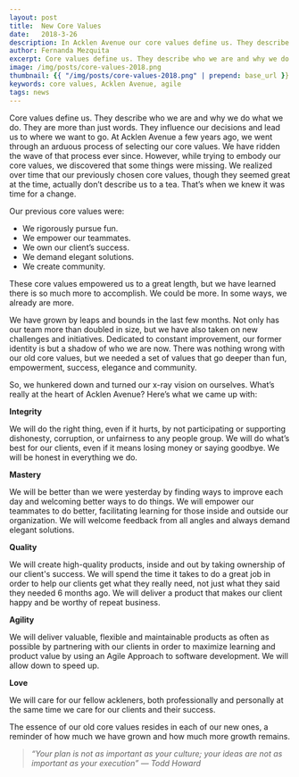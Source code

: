 ```yaml
---
layout: post
title:  New Core Values
date:   2018-3-26
description: In Acklen Avenue our core values define us. They describe who we are and why we do what we do.
author: Fernanda Mezquita 
excerpt: Core values define us. They describe who we are and why we do what we do.
image: /img/posts/core-values-2018.png
thumbnail: {{ "/img/posts/core-values-2018.png" | prepend: base_url }}
keywords: core values, Acklen Avenue, agile
tags: news
---
```


Core values define us. They describe who we are and why we do what we do. They are more than just words. They influence our decisions and lead us to where we want to go. At Acklen Avenue a few years ago, we went through an arduous process of selecting our core values. We have ridden the wave of that process ever since. However, while trying to embody our core values, we discovered that some things were missing. We realized over time that our previously chosen core values, though they seemed great at the time, actually don’t describe us to a tea. That’s when we knew it was time for a change. 

 Our previous core values were:  
 - We rigorously pursue fun.  
 - We empower our teammates. 
 - We own our client’s success. 
 - We demand elegant solutions. 
 - We create community.

These core values empowered us to a great length, but we have learned there is so much more to accomplish. We could be more. In some ways, we already are more. 

We have grown by leaps and bounds in the last few months. Not only has our team more than doubled in size, but we have also taken on new challenges and initiatives. Dedicated to constant improvement, our former identity is but a shadow of who we are now. There was nothing wrong with our old core values, but we needed a set of values that go deeper than fun, empowerment, success, elegance and community.

So, we hunkered down and turned our x-ray vision on ourselves. What’s really at the heart of Acklen Avenue? Here’s what we came up with:

**Integrity** 

We will do the right thing, even if it hurts, by not participating or supporting dishonesty, corruption, or unfairness to any people group. We will do what’s best for our clients, even if it means losing money or saying goodbye. We will be honest in everything we do.

**Mastery**

We will be better than we were yesterday by finding ways to improve each day and welcoming better ways to do things. We will empower our teammates to do better, facilitating learning for those inside and outside our organization. We will welcome feedback from all angles and always demand elegant solutions.

**Quality**

We will create high-quality products, inside and out by taking ownership of our client's success.
We will spend the time it takes to do a great job in order to help our clients get what they really need, not just what they said they needed 6 months ago. We will deliver a product that makes our client happy and be worthy of repeat business.

**Agility**

We will deliver valuable, flexible and maintainable products as often as possible by partnering with our clients in order to maximize learning and product value by using an Agile Approach to software development. We will allow down to speed up.

**Love**

We will care for our fellow ackleners, both professionally and personally at the same time we care for our clients and their success.

The essence of our old core values resides in each of our new ones, a reminder of how much we have grown and how much more growth remains.


> *“Your plan is not as important as your culture; your ideas are not as important as your execution” — Todd Howard*
